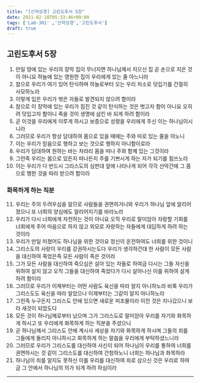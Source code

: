 ```yaml
---
title: "[신약성경] 고린도후서 5장"
date: 2021-02-10T05:33:46+09:00
tags: ['Lab-301' ,'신약성경','고린도후서']
draft: true
---
```

## 고린도후서 5장
1. 만일 땅에 있는 우리의 장막 집이 무너지면 하나님께서 지으신 집 곧 손으로 지은 것이 아니요 하늘에 있는 영원한 집이 우리에게 있는 줄 아느니라
2. 참으로 우리가 여기 있어 탄식하며 하늘로부터 오는 우리 처소로 덧입기를 간절히 사모하노라
3. 이렇게 입은 우리가 벗은 자들로 발견되지 않으려 함이라
4. 참으로 이 장막에 있는 우리가 짐진 것 같이 탄식하는 것은 벗고자 함이 아니요 오히려 덧입고자 함이니 죽을 것이 생명에 삼킨 바 되게 하려 함이라
5. 곧 이것을 우리에게 이루게 하시고 보증으로 성령을 우리에게 주신 이는 하나님이시니라
6. 그러므로 우리가 항상 담대하여 몸으로 있을 때에는 주와 따로 있는 줄을 아노니
7. 이는 우리가 믿음으로 행하고 보는 것으로 행하지 아니함이로라
8. 우리가 담대하여 원하는 바는 차라리 몸을 떠나 주와 함께 있는 그것이라
9. 그런즉 우리는 몸으로 있든지 떠나든지 주를 기쁘시게 하는 자가 되기를 힘쓰노라
10. 이는 우리가 다 반드시 그리스도의 심판대 앞에 나타나게 되어 각각 선악간에 그 몸으로 행한 것을 따라 받으려 함이라
### 화목하게 하는 직분
11. 우리는 주의 두려우심을 알므로 사람들을 권면하거니와 우리가 하나님 앞에 알리어졌으니 또 너희의 양심에도 알리어지기를 바라노라
12. 우리가 다시 너희에게 자천하는 것이 아니요 오직 우리로 말미암아 자랑할 기회를 너희에게 주어 마음으로 하지 않고 외모로 자랑하는 자들에게 대답하게 하려 하는 것이라
13. 우리가 만일 미쳤어도 하나님을 위한 것이요 정신이 온전하여도 너희를 위한 것이니
14. 그리스도의 사랑이 우리를 강권하시는도다 우리가 생각하건대 한 사람이 모든 사람을 대신하여 죽었은즉 모든 사람이 죽은 것이라
15. 그가 모든 사람을 대신하여 죽으심은 살아 있는 자들로 하여금 다시는 그들 자신을 위하여 살지 않고 오직 그들을 대신하여 죽었다가 다시 살아나신 이를 위하여 살게 하려 함이라
16. 그러므로 우리가 이제부터는 어떤 사람도 육신을 따라 알지 아니하노라 비록 우리가 그리스도도 육신을 따라 알았으나 이제부터는 그같이 알지 아니하노라
17. 그런즉 누구든지 그리스도 안에 있으면 새로운 피조물이라 이전 것은 지나갔으니 보라 새것이 되었도다
18. 모든 것이 하나님께로부터 났으며 그가 그리스도로 말미암아 우리를 자기와 화목하게 하시고 또 우리에게 화목하게 하는 직분을 주셨으니
19. 곧 하나님께서 그리스도 안에 계시사 세상을 자기와 화목하게 하시며 그들의 죄를 그들에게 돌리지 아니하시고 화목하게 하는 말씀을 우리에게 부탁하셨느니라
20. 그러므로 우리가 그리스도를 대신하여 사신이 되어 하나님이 우리를 통하여 너희를 권면하시는 것 같이 그리스도를 대신하여 간청하노니 너희는 하나님과 화목하라
21. 하나님이 죄를 알지도 못하신 이를 우리를 대신하여 죄로 삼으신 것은 우리로 하여금 그 안에서 하나님의 의가 되게 하려 하심이라
***
